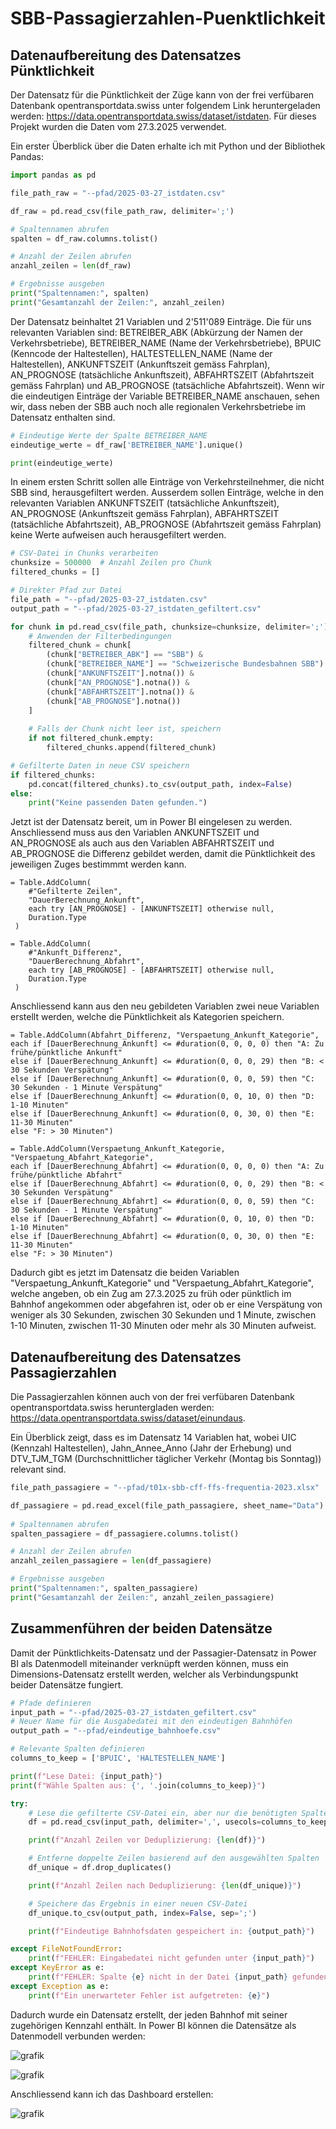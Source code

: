 # SBB-Passagierzahlen-Puenktlichkeit

## Datenaufbereitung des Datensatzes Pünktlichkeit

Der Datensatz für die Pünktlichkeit der Züge kann von der frei verfübaren Datenbank opentransportdata.swiss unter folgendem Link heruntergeladen werden: https://data.opentransportdata.swiss/dataset/istdaten. Für dieses Projekt wurden die Daten vom 27.3.2025 verwendet. 

Ein erster Überblick über die Daten erhalte ich mit Python und der Bibliothek Pandas:

```python
import pandas as pd

file_path_raw = "--pfad/2025-03-27_istdaten.csv"

df_raw = pd.read_csv(file_path_raw, delimiter=';')

# Spaltennamen abrufen
spalten = df_raw.columns.tolist()

# Anzahl der Zeilen abrufen
anzahl_zeilen = len(df_raw)

# Ergebnisse ausgeben
print("Spaltennamen:", spalten)
print("Gesamtanzahl der Zeilen:", anzahl_zeilen)
```

Der Datensatz beinhaltet 21 Variablen und 2'511'089 Einträge. Die für uns relevanten Variablen sind: BETREIBER_ABK (Abkürzung der Namen der Verkehrsbetriebe), BETREIBER_NAME (Name der Verkehrsbetriebe), BPUIC (Kenncode der Haltestellen), HALTESTELLEN_NAME (Name der Haltestellen), ANKUNFTSZEIT (Ankunftszeit gemäss Fahrplan), AN_PROGNOSE (tatsächliche Ankunftszeit), ABFAHRTSZEIT (Abfahrtszeit gemäss Fahrplan) und AB_PROGNOSE (tatsächliche Abfahrtszeit). Wenn wir die eindeutigen Einträge der Variable BETREIBER_NAME anschauen, sehen wir, dass neben der SBB auch noch alle regionalen Verkehrsbetriebe im Datensatz enthalten sind. 

```python
# Eindeutige Werte der Spalte BETREIBER_NAME
eindeutige_werte = df_raw['BETREIBER_NAME'].unique()

print(eindeutige_werte)
```
In einem ersten Schritt sollen alle Einträge von Verkehrsteilnehmer, die nicht SBB sind, herausgefiltert werden. Ausserdem sollen Einträge, welche in den relevanten Variablen ANKUNFTSZEIT (tatsächliche Ankunftszeit), AN_PROGNOSE (Ankunftszeit gemäss Fahrplan), ABFAHRTSZEIT (tatsächliche Abfahrtszeit), AB_PROGNOSE (Abfahrtszeit gemäss Fahrplan) keine Werte aufweisen auch herausgefiltert werden. 

```python
# CSV-Datei in Chunks verarbeiten
chunksize = 500000  # Anzahl Zeilen pro Chunk
filtered_chunks = []

# Direkter Pfad zur Datei
file_path = "--pfad/2025-03-27_istdaten.csv"
output_path = "--pfad/2025-03-27_istdaten_gefiltert.csv"

for chunk in pd.read_csv(file_path, chunksize=chunksize, delimiter=';'):
    # Anwenden der Filterbedingungen
    filtered_chunk = chunk[
        (chunk["BETREIBER_ABK"] == "SBB") &
        (chunk["BETREIBER_NAME"] == "Schweizerische Bundesbahnen SBB") &
        (chunk["ANKUNFTSZEIT"].notna()) &
        (chunk["AN_PROGNOSE"].notna()) &
        (chunk["ABFAHRTSZEIT"].notna()) &
        (chunk["AB_PROGNOSE"].notna())
    ]
    
    # Falls der Chunk nicht leer ist, speichern
    if not filtered_chunk.empty:
        filtered_chunks.append(filtered_chunk)

# Gefilterte Daten in neue CSV speichern
if filtered_chunks:
    pd.concat(filtered_chunks).to_csv(output_path, index=False)
else:
    print("Keine passenden Daten gefunden.")
```

Jetzt ist der Datensatz bereit, um in Power BI eingelesen zu werden. Anschliessend muss aus den Variablen ANKUNFTSZEIT und AN_PROGNOSE als auch aus den Variablen ABFAHRTSZEIT und AB_PROGNOSE die Differenz gebildet werden, damit die Pünktlichkeit des jeweiligen Zuges bestimmmt werden kann. 

```
= Table.AddColumn(
    #"Gefilterte Zeilen",
    "DauerBerechnung_Ankunft",
    each try [AN_PROGNOSE] - [ANKUNFTSZEIT] otherwise null,
    Duration.Type
 )
```

```
= Table.AddColumn(
    #"Ankunft_Differenz",
    "DauerBerechnung_Abfahrt",
    each try [AB_PROGNOSE] - [ABFAHRTSZEIT] otherwise null,
    Duration.Type
 )
```

Anschliessend kann aus den neu gebildeten Variablen zwei neue Variablen erstellt werden, welche die Pünktlichkeit als Kategorien speichern.

```
= Table.AddColumn(Abfahrt_Differenz, "Verspaetung_Ankunft_Kategorie", each if [DauerBerechnung_Ankunft] <= #duration(0, 0, 0, 0) then "A: Zu frühe/pünktliche Ankunft"
else if [DauerBerechnung_Ankunft] <= #duration(0, 0, 0, 29) then "B: < 30 Sekunden Verspätung"
else if [DauerBerechnung_Ankunft] <= #duration(0, 0, 0, 59) then "C: 30 Sekunden - 1 Minute Verspätung"
else if [DauerBerechnung_Ankunft] <= #duration(0, 0, 10, 0) then "D: 1-10 Minuten"
else if [DauerBerechnung_Ankunft] <= #duration(0, 0, 30, 0) then "E: 11-30 Minuten"
else "F: > 30 Minuten")
```

```
= Table.AddColumn(Verspaetung_Ankunft_Kategorie, "Verspaetung_Abfahrt_Kategorie", 
each if [DauerBerechnung_Abfahrt] <= #duration(0, 0, 0, 0) then "A: Zu frühe/pünktliche Abfahrt"
else if [DauerBerechnung_Abfahrt] <= #duration(0, 0, 0, 29) then "B: < 30 Sekunden Verspätung"
else if [DauerBerechnung_Abfahrt] <= #duration(0, 0, 0, 59) then "C: 30 Sekunden - 1 Minute Verspätung"
else if [DauerBerechnung_Abfahrt] <= #duration(0, 0, 10, 0) then "D: 1-10 Minuten"
else if [DauerBerechnung_Abfahrt] <= #duration(0, 0, 30, 0) then "E: 11-30 Minuten"
else "F: > 30 Minuten")
```

Dadurch gibt es jetzt im Datensatz die beiden Variablen "Verspaetung_Ankunft_Kategorie" und "Verspaetung_Abfahrt_Kategorie", welche angeben, ob ein Zug am 27.3.2025 zu früh oder pünktlich im Bahnhof angekommen oder abgefahren ist, oder ob er eine Verspätung von weniger als 30 Sekunden, zwischen 30 Sekunden und 1 Minute, zwischen 1-10 Minuten, zwischen 11-30 Minuten oder mehr als 30 Minuten aufweist. 



## Datenaufbereitung des Datensatzes Passagierzahlen

Die Passagierzahlen können auch von der frei verfübaren Datenbank opentransportdata.swiss heruntergladen werden: https://data.opentransportdata.swiss/dataset/einundaus.

Ein Überblick zeigt, dass es im Datensatz 14 Variablen hat, wobei UIC (Kennzahl Haltestellen), Jahn_Annee_Anno (Jahr der Erhebung) und DTV_TJM_TGM (Durchschnittlicher täglicher Verkehr (Montag bis Sonntag)) relevant sind. 

```python
file_path_passagiere = "--pfad/t01x-sbb-cff-ffs-frequentia-2023.xlsx"

df_passagiere = pd.read_excel(file_path_passagiere, sheet_name="Data")
                              
# Spaltennamen abrufen
spalten_passagiere = df_passagiere.columns.tolist()

# Anzahl der Zeilen abrufen
anzahl_zeilen_passagiere = len(df_passagiere)

# Ergebnisse ausgeben
print("Spaltennamen:", spalten_passagiere)
print("Gesamtanzahl der Zeilen:", anzahl_zeilen_passagiere)
```


## Zusammenführen der beiden Datensätze

Damit der Pünktlichkeits-Datensatz und der Passagier-Datensatz in Power BI als Datenmodell miteinander verknüpft werden können, muss ein Dimensions-Datensatz erstellt werden, welcher als Verbindungspunkt beider Datensätze fungiert. 

```python
# Pfade definieren
input_path = "--pfad/2025-03-27_istdaten_gefiltert.csv"
# Neuer Name für die Ausgabedatei mit den eindeutigen Bahnhöfen
output_path = "--pfad/eindeutige_bahnhoefe.csv" 

# Relevante Spalten definieren
columns_to_keep = ['BPUIC', 'HALTESTELLEN_NAME']

print(f"Lese Datei: {input_path}")
print(f"Wähle Spalten aus: {', '.join(columns_to_keep)}")

try:
    # Lese die gefilterte CSV-Datei ein, aber nur die benötigten Spalten
    df = pd.read_csv(input_path, delimiter=',', usecols=columns_to_keep)

    print(f"Anzahl Zeilen vor Deduplizierung: {len(df)}")

    # Entferne doppelte Zeilen basierend auf den ausgewählten Spalten
    df_unique = df.drop_duplicates()

    print(f"Anzahl Zeilen nach Deduplizierung: {len(df_unique)}")

    # Speichere das Ergebnis in einer neuen CSV-Datei
    df_unique.to_csv(output_path, index=False, sep=';') 

    print(f"Eindeutige Bahnhofsdaten gespeichert in: {output_path}")

except FileNotFoundError:
    print(f"FEHLER: Eingabedatei nicht gefunden unter {input_path}")
except KeyError as e:
    print(f"FEHLER: Spalte {e} nicht in der Datei {input_path} gefunden. Überprüfe die Spaltennamen.")
except Exception as e:
    print(f"Ein unerwarteter Fehler ist aufgetreten: {e}")
```

Dadurch wurde ein Datensatz erstellt, der jeden Bahnhof mit seiner zugehörigen Kennzahl enthält. In Power BI können die Datensätze als Datenmodell verbunden werden:

![grafik](https://github.com/user-attachments/assets/f6433cc4-4ae1-4541-8cb7-34ff9437b6eb)

![grafik](https://github.com/user-attachments/assets/f1c12e27-b134-4237-a200-de89845277c8)


Anschliessend kann ich das Dashboard erstellen:

![grafik](https://github.com/user-attachments/assets/e45ae2e0-f47c-4e9d-a56b-d4f534ed8117)




